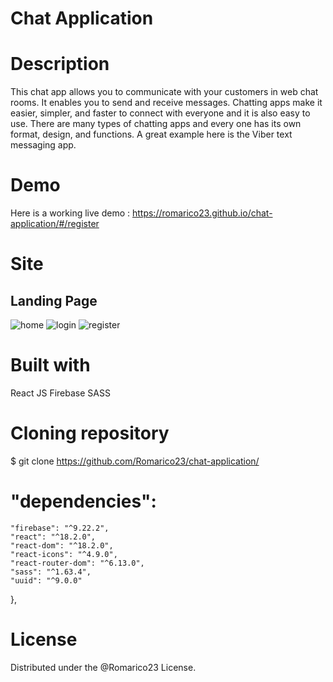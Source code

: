# Chat Application

# Description
This chat app allows you to communicate with your customers in web chat rooms. It enables you to send and receive messages. Chatting apps make it easier, simpler, and faster to connect with everyone and it is also easy to use. There are many types of chatting apps and every one has its own format, design, and functions. A great example here is the Viber text messaging app.

# Demo
Here is a working live demo : https://romarico23.github.io/chat-application/#/register

# Site
## Landing Page
![home](https://github.com/Romarico23/chat-application/assets/108353329/a6a348b9-c57a-4403-b0a6-e9f844520820)
![login](https://github.com/Romarico23/chat-application/assets/108353329/418841ba-2d67-49e0-93b6-21de9b094e17)
![register](https://github.com/Romarico23/chat-application/assets/108353329/54a4b0cb-1683-4bd0-af24-77998f52a9b0)


# Built with
React JS 
Firebase
SASS

# Cloning repository 
$ git clone https://github.com/Romarico23/chat-application/

#   "dependencies": 
    "firebase": "^9.22.2",
    "react": "^18.2.0",
    "react-dom": "^18.2.0",
    "react-icons": "^4.9.0",
    "react-router-dom": "^6.13.0",
    "sass": "^1.63.4",
    "uuid": "^9.0.0"
  },

# License 
Distributed under the @Romarico23 License. 
